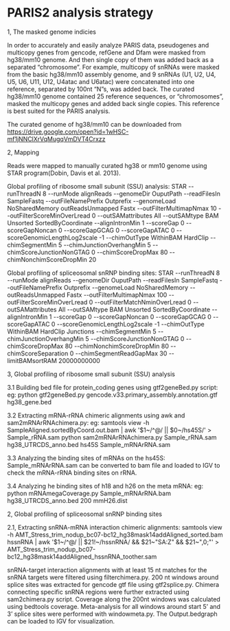 # PARIS2 analysis strategy

1, The masked genome indicies

In order to accurately and easily analyze PARIS data, pseudogenes and multicopy genes from gencode, refGene and Dfam were masked from hg38/mm10 genome. And then single copy of them was added back as a separated “chromosome”. For example, multicopy of snRNAs were masked from the basic hg38/mm10 assembly genome, and 9 snRNAs (U1, U2, U4, U5, U6, U11, U12, U4atac and U6atac) were concatenated into one reference, separated by 100nt “N”s, was added back. The curated hg38/mm10 genome contained 25 reference sequences, or “chromosomes”, masked the multicopy genes and added back single copies. This reference is best suited for the PARIS analysis. 
 
The curated genome of hg38/mm10 can be downloaded from https://drive.google.com/open?id=1wHSC-mf1jNNClXrVqMugqVmDVT4Crxzz


2, Mapping

Reads were mapped to manually curated hg38 or mm10 genome using STAR program(Dobin, Davis et al. 2013). 

Global profiling of ribosome small subunit (SSU) analysis:
STAR --runThreadN 8 --runMode alignReads --genomeDir OuputPath --readFilesIn SampleFastq  --outFileNamePrefix Outprefix --genomeLoad NoSharedMemory outReadsUnmapped Fastx  --outFilterMultimapNmax 10 --outFilterScoreMinOverLread 0 --outSAMattributes All --outSAMtype BAM Unsorted SortedByCoordinate --alignIntronMin 1 --scoreGap 0 --scoreGapNoncan 0 --scoreGapGCAG 0 --scoreGapATAC 0 --scoreGenomicLengthLog2scale -1 --chimOutType WithinBAM HardClip --chimSegmentMin 5 --chimJunctionOverhangMin 5 --chimScoreJunctionNonGTAG 0 --chimScoreDropMax 80 --chimNonchimScoreDropMin 20

Global profiling of spliceosomal snRNP binding sites:
STAR --runThreadN 8 --runMode alignReads --genomeDir OuputPath --readFilesIn SampleFastq --outFileNamePrefix Outprefix --genomeLoad NoSharedMemory --outReadsUnmapped Fastx  --outFilterMultimapNmax 100 --outFilterScoreMinOverLread 0 --outFilterMatchNminOverLread 0 --outSAMattributes All --outSAMtype BAM Unsorted SortedByCoordinate --alignIntronMin 1 --scoreGap 0 --scoreGapNoncan 0 --scoreGapGCAG 0 --scoreGapATAC 0 --scoreGenomicLengthLog2scale -1 --chimOutType WithinBAM HardClip Junctions --chimSegmentMin 5 --chimJunctionOverhangMin 5 --chimScoreJunctionNonGTAG 0 --chimScoreDropMax 80 --chimNonchimScoreDropMin 80 --chimScoreSeparation 0 --chimSegmentReadGapMax 30 --limitBAMsortRAM 20000000000

3, Global profiling of ribosome small subunit (SSU) analysis

3.1 Building bed file for protein_coding genes using gtf2geneBed.py script:
eg: python gtf2geneBed.py gencode.v33.primary_assembly.annotation.gtf hg38_gene.bed

3.2 Extracting mRNA-rRNA chimeric alignments using awk and sam2mRNArRNAchimera.py:
eg: samtools view -h SampleAligned.sortedByCoord.out.bam | awk  '$1~/^@/ || $0~/hs45S/' > Sample_rRNA.sam
    python sam2mRNArRNAchimera.py Sample_rRNA.sam hg38_UTRCDS_anno.bed hs45S Sample_mRNArRNA.sam

3.3 Analyzing the binding sites of mRNAs on the hs45S:
Sample_mRNArRNA.sam can be converted to bam file and loaded to IGV to check the mRNA-rRNA binding sites on rRNA.

3.4 Analyzing he binding sites of h18 and h26 on the meta mRNA:
eg: python mRNAmegaCoverage.py Sample_mRNArRNA.bam hg38_UTRCDS_anno.bed 200 mmH26.dist  






2, Global profiling of spliceosomal snRNP binding sites

2.1, Extracting snRNA-mRNA interaction chimeric alignments:
samtools view -h AMT_Stress_trim_nodup_bc07-bc12_hg38mask14addAligned_sorted.bam hssnRNA | awk  '$1~/^@/ || $21!~/hssnRNA/ && $21~"SA:Z" && $21~",0;"' > AMT_Stress_trim_nodup_bc07-bc12_hg38mask14addAligned_hssnRNA_toother.sam

snRNA-target interaction alignments with at least 15 nt matches for the snRNA targets were filtered using filterchimera.py. 200 nt windows around splice sites was extracted for gencode gtf file using gtf2splice.py. Chimera connecting specific snRNA regions were further extracted using sam2chimera.py script. Coverage along the 200nt windows was calculated using bedtools coverage. Meta-analysis for all windows around start 5’ and 3’ splice sites were performed with windowmeta.py. The Output.bedgraph can be loaded to IGV for visualization.
